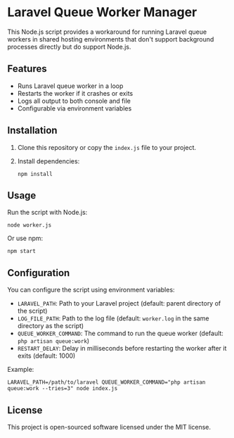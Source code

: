 # Laravel Queue Worker Manager

This Node.js script provides a workaround for running Laravel queue workers in shared hosting environments that don't support background processes directly but do support Node.js.

## Features

- Runs Laravel queue worker in a loop
- Restarts the worker if it crashes or exits
- Logs all output to both console and file
- Configurable via environment variables

## Installation

1. Clone this repository or copy the `index.js` file to your project.
2. Install dependencies:

   ```
   npm install
   ```

## Usage

Run the script with Node.js:

```
node worker.js
```

Or use npm:

```
npm start
```

## Configuration

You can configure the script using environment variables:

- `LARAVEL_PATH`: Path to your Laravel project (default: parent directory of the script)
- `LOG_FILE_PATH`: Path to the log file (default: `worker.log` in the same directory as the script)
- `QUEUE_WORKER_COMMAND`: The command to run the queue worker (default: `php artisan queue:work`)
- `RESTART_DELAY`: Delay in milliseconds before restarting the worker after it exits (default: 1000)

Example:

```
LARAVEL_PATH=/path/to/laravel QUEUE_WORKER_COMMAND="php artisan queue:work --tries=3" node index.js
```

## License

This project is open-sourced software licensed under the MIT license.